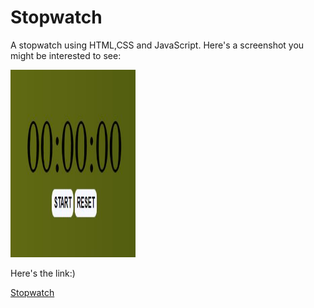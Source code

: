 <h1>Stopwatch</h1>

A stopwatch using HTML,CSS and JavaScript. Here's a screenshot you might be interested to see:

<img src="stopwatch image.JPG" alt="stopwatch" width="200" height="300">

Here's the link:)

<a href="https://alkatrivedi.github.io/Stopwatch/">Stopwatch</a>